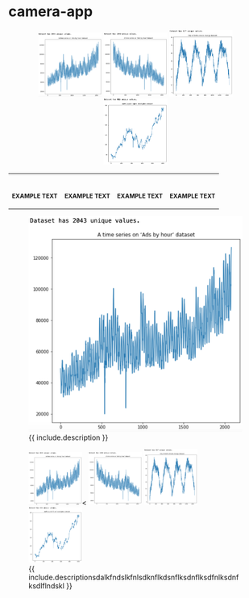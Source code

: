 # camera-app


<p align="middle">
 <img src="etc/input2.png" title="특정 User 예제" width="25%" height="auto" ></img>
 <img src="etc/input3.png" title="특정 User 예제" width="25%" height="auto" ></img>
 <img src="etc/input4.png" title="특정 User 예제" width="25%" height="auto" ></img>
 <img src="etc/input5.png" title="특정 User 예제" width="25%" height="auto" ></img>
</p>

<table>
<tr>
<th align="center">
<img width="25%" height="1">
<p> 
<small>
EXAMPLE TEXT
</small>
</p>
</th>
<th align="center">
<img width="25%" height="1">
<p> 
<small>
EXAMPLE TEXT
</small>
</p>
</th>
<th align="center">
<img width="25%" height="1">
<p> 
<small>
EXAMPLE TEXT
</small>
</p>
</th>
<th align="center">
<img width="25%" height="1">
<p> 
<small>
EXAMPLE TEXT
</small>
</p>
</th>
</tr>
</table>


<figure class="image">
  <img src="etc/input2.png" alt="{{ include.description }}">
  <figcaption>{{ include.description }}</figcaption>
</figure>


<figure class="image">
 <img src="etc/input2.png" title="특정 User 예제" width="25%" height="auto" ><</img>
 <img src="etc/input3.png" title="특정 User 예제" width="25%" height="auto" ></img>
 <img src="etc/input4.png" title="특정 User 예제" width="25%" height="auto" ></img>
 <img src="etc/input5.png" title="특정 User 예제" width="25%" height="auto" ></img>
 <figcaption>{{ include.descriptionsdalkfndslkfnlsdknflkdsnflksdnflksdfnlksdnfksdlflndskl }}</figcaption>
</figure>
